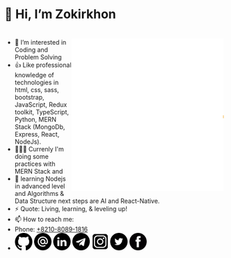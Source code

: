 # 👋 Hi, I’m Zokirkhon
# <img align="right" alt="Hello world gif" src="https://github.com/Zokirkhon1002/Zokirkhon1002/blob/main/assets/animation_500_l38ue58m.gif" height="350" width="350" />

- 👀 I’m interested in Coding and Problem Solving
- 👍 Like professional knowledge of technologies in html, css, sass, bootstrap, JavaScript, Redux toolkit, TypeScript, Python, MERN Stack (MongoDb, Express, React, NodeJs).
- 👨🏻‍💻 Currenly I'm doing some practices with MERN Stack and 
- 🌱 learning Nodejs in advanced level and Algorithms & Data Structure next steps are AI and React-Native.
- ⚡ Quote: Living, learning, & leveling up!
- 📫 How to reach me:
 - Phone: [+8210-8089-1816](+821080891816)
 - [<img src="./assets/github.png" alt="github logo" width="40">](https://github.com/Zokirkhon1002) [<img src="https://github.com/Zokirkhon1002/Zokirkhon1002/blob/main/assets/email.png" alt="gmaillogo" width="40">](mailto:zokirxonkotibxanov@gmail.com) [<img src="https://github.com/Zokirkhon1002/Zokirkhon1002/blob/main/assets/link.png" alt="linkedin logo" width="40">](https://www.linkedin.com/in/zokirkhon-kotibkhonov-2997b1202) [<img src="https://github.com/Zokirkhon1002/Zokirkhon1002/blob/main/assets/telegram.png" alt="linkedin logo" width="40">](https://t.me/Zokirkhann1002) [<img src="https://github.com/Zokirkhon1002/Zokirkhon1002/blob/main/assets/instagram.png" alt="linkedin logo" width="40">](https://www.instagram.com/zokirkhan1002) [<img src="https://github.com/Zokirkhon1002/Zokirkhon1002/blob/main/assets/Twitter.png" width="40">](https://mobile.twitter.com/Zokirkhan1) [<img src="https://github.com/Zokirkhon1002/Zokirkhon1002/blob/main/assets/fb.png" alt="linkedin logo" width="40">](https://m.facebook.com/Zokirkhan102)
 


<!---
Zokirkhon1002/Zokirkhon1002 is a ✨ special ✨ repository because its `README.md` (this file) appears on your GitHub profile.
You can click the Preview link to take a look at your changes.
--->
